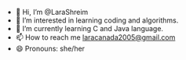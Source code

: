 - 👋 Hi, I’m @LaraShreim
- 👀 I’m interested in learning coding and algorithms.
- 🌱 I’m currently learning C and Java language.
- 📫 How to reach me laracanada2005@gmail.com
- 😄 Pronouns: she/her

